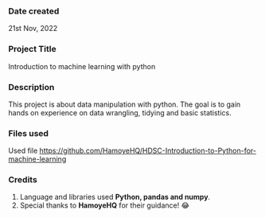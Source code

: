 ### Date created
21st Nov, 2022

### Project Title
Introduction to machine learning with python
### Description
This project is about data manipulation with python. The goal is to gain hands on
experience on data wrangling, tidying and basic statistics.

### Files used
Used file <https://github.com/HamoyeHQ/HDSC-Introduction-to-Python-for-machine-learning>

### Credits
1.  Language and libraries used **Python, pandas and numpy**.
2.  Special thanks to **HamoyeHQ** for their guidance! :joy: